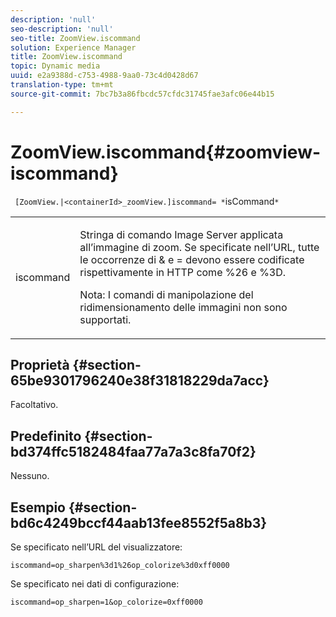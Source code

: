 ```yaml
---
description: 'null'
seo-description: 'null'
seo-title: ZoomView.iscommand
solution: Experience Manager
title: ZoomView.iscommand
topic: Dynamic media
uuid: e2a9388d-c753-4988-9aa0-73c4d0428d67
translation-type: tm+mt
source-git-commit: 7bc7b3a86fbcdc57cfdc31745fae3afc06e44b15

---
```



# ZoomView.iscommand{#zoomview-iscommand}

` [ZoomView.|<containerId>_zoomView.]iscommand= *`isCommand`*`

<table id="table_06B5F795889E402FB6BCEA4D882E1422"> 
 <tbody> 
  <tr> 
   <td colname="col1"> <p> <span class="codeph"><span class="varname"> iscommand</span></span> </p> </td> 
   <td colname="col2"> <p> Stringa di comando Image Server applicata all’immagine di zoom. Se specificate nell’URL, tutte le occorrenze di <span class="codeph"> &amp;</span> e <span class="codeph"> =</span> devono essere codificate rispettivamente in HTTP come <span class="codeph"> %26</span> e <span class="codeph"> %3D</span>. </p> <p> <p>Nota:  I comandi di manipolazione del ridimensionamento delle immagini non sono supportati. </p> </p> </td> 
  </tr> 
 </tbody> 
</table>

## Proprietà {#section-65be9301796240e38f31818229da7acc}

Facoltativo.

## Predefinito {#section-bd374ffc5182484faa77a7a3c8fa70f2}

Nessuno.

## Esempio {#section-bd6c4249bccf44aab13fee8552f5a8b3}

Se specificato nell’URL del visualizzatore:

`iscommand=op_sharpen%3d1%26op_colorize%3d0xff0000`

Se specificato nei dati di configurazione:

`iscommand=op_sharpen=1&op_colorize=0xff0000`
